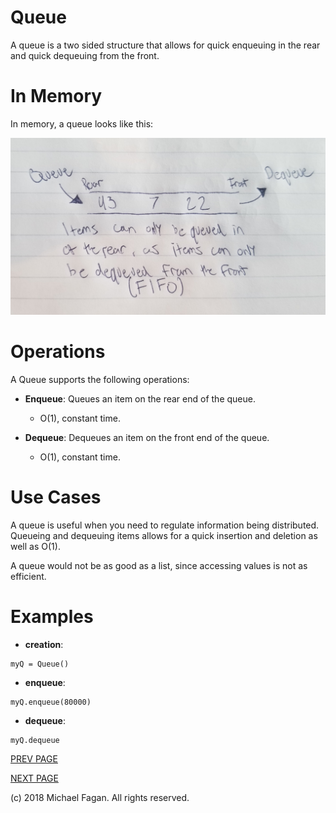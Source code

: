 # Queue

A queue is a two sided structure that allows for quick enqueuing in the rear and quick dequeuing from the front.

# In Memory

In memory, a queue looks like this:

![Image of Queue in Memory](images/queue_memory.jpg)

# Operations

A Queue supports the following operations:

* **Enqueue**: Queues an item on the rear end of the queue.
  * O(1), constant time.

* **Dequeue**: Dequeues an item on the front end of the queue.
  * O(1), constant time.

# Use Cases

A queue is useful when you need to regulate information being distributed. Queueing and dequeuing items allows for a quick insertion and deletion as well as O(1).

A queue would not be as good as a list, since accessing values is not as efficient.

# Examples

* **creation**:

~~~
myQ = Queue()
~~~

* **enqueue**:

~~~
myQ.enqueue(80000)
~~~

* **dequeue**:

~~~
myQ.dequeue
~~~

[PREV PAGE](binaryheap.md)

[NEXT PAGE](deque.md)

(c) 2018 Michael Fagan. All rights reserved.
